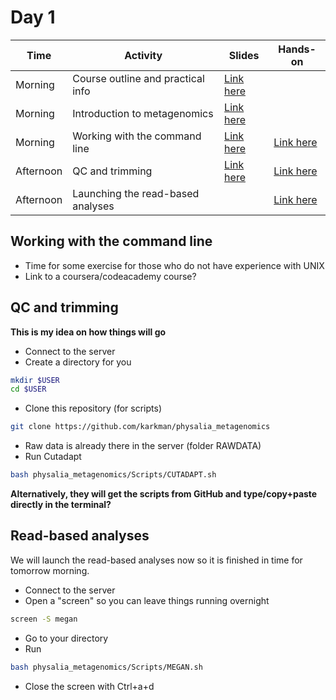 # Day 1

| Time      | Activity                          | Slides                                          | Hands-on                                    |
|-----------|-----------------------------------|-------------------------------------------------|---------------------------------------------|
| Morning   | Course outline and practical info | [Link here](course-outline.pptx)                |                                             |
| Morning   | Introduction to metagenomics      | [Link here](introduction-to-metagenomics.pptx)  |                                             |
| Morning   | Working with the command line     | [Link here](working-with-the-command-line.pptx) | [Link here](#working-with-the-command-line) |
| Afternoon | QC and trimming                   | [Link here](QC-and-trimming.pptx)               | [Link here](#qc-and-trimming)               |
| Afternoon | Launching the read-based analyses |                                                 | [Link here](#read-based-analyses)           |

## Working with the command line

- Time for some exercise for those who do not have experience with UNIX
- Link to a coursera/codeacademy course?

## QC and trimming

**This is my idea on how things will go**

- Connect to the server
- Create a directory for you

```bash
mkdir $USER
cd $USER
```
- Clone this repository (for scripts)

```bash
git clone https://github.com/karkman/physalia_metagenomics
```

- Raw data is already there in the server (folder RAWDATA)
- Run Cutadapt

```bash
bash physalia_metagenomics/Scripts/CUTADAPT.sh
```

**Alternatively, they will get the scripts from GitHub and type/copy+paste directly in the terminal?**


## Read-based analyses

We will launch the read-based analyses now so it is finished in time for tomorrow morning.  

- Connect to the server
- Open a "screen" so you can leave things running overnight

```bash
screen -S megan
```
- Go to your directory
- Run

```bash
bash physalia_metagenomics/Scripts/MEGAN.sh
```

- Close the screen with Ctrl+a+d

